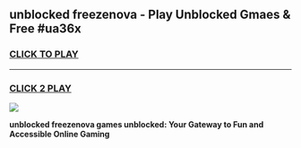 
## unblocked freezenova - Play Unblocked Gmaes & Free #ua36x
<h3>
<a href="https://news.freeplayer.one?title=unblocked_freezenova&ref=24F">CLICK TO PLAY</a></h3>
<hr>

<h3>
<a href="https://news.freeplayer.one?title=unblocked_freezenova&ref=24F">CLICK 2 PLAY</a>
  
</h3>

<a href="https://news.freeplayer.one?title=unblocked_freezenova&ref=24F/"><img src="https://clearcache.store/games.png"></a>


**unblocked freezenova games unblocked: Your Gateway to Fun and Accessible Online Gaming**
